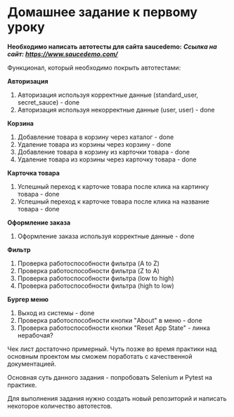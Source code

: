 # Домашнее задание к первому уроку

**Необходимо написать автотесты для сайта saucedemo:**
***Ссылка на сайт: https://www.saucedemo.com/***

Функционал, который необходимо покрыть автотестами: 

**Авторизация**
1. Авторизация используя корректные данные (standard_user, secret_sauce) - done
2. Авторизация используя некорректные данные (user, user) - done

**Корзина**
1. Добавление товара в корзину через каталог - done
2. Удаление товара из корзины через корзину - done
3. Добавление товара в корзину из карточки товара - done
4. Удаление товара из корзины через карточку товара - done

**Карточка товара**
1. Успешный переход к карточке товара после клика на картинку товара - done
2. Успешный переход к карточке товара после клика на название товара - done

**Оформление заказа**
1. Оформление заказа используя корректные данные - done

**Фильтр**
1. Проверка работоспособности фильтра (A to Z)
2. Проверка работоспособности фильтра (Z to A)
3. Проверка работоспособности фильтра (low to high)
4. Проверка работоспособности фильтра (high to low)

**Бургер меню** 
1. Выход из системы - done
2. Проверка работоспособности кнопки "About" в меню - done
3. Проверка работоспособности кнопки "Reset App State" - линка нерабочая?



Чек лист достаточно примерный. Чуть позже во время практики над основным проектом мы сможем поработать с качественной документацией. 

Основная суть данного задания - попробовать Selenium и Pytest на практике. 

Для выполнения задания нужно создать новый репозиторий и написать некоторое количество автотестов. 